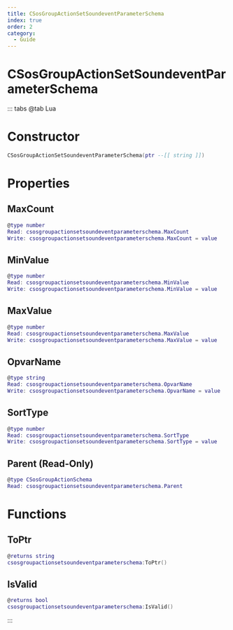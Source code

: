 ```yaml
---
title: CSosGroupActionSetSoundeventParameterSchema
index: true
order: 2
category:
  - Guide
---
```


# CSosGroupActionSetSoundeventParameterSchema

::: tabs
@tab Lua
# Constructor
```lua
CSosGroupActionSetSoundeventParameterSchema(ptr --[[ string ]])
```
# Properties
## MaxCount 
```lua
@type number
Read: csosgroupactionsetsoundeventparameterschema.MaxCount
Write: csosgroupactionsetsoundeventparameterschema.MaxCount = value
```
## MinValue 
```lua
@type number
Read: csosgroupactionsetsoundeventparameterschema.MinValue
Write: csosgroupactionsetsoundeventparameterschema.MinValue = value
```
## MaxValue 
```lua
@type number
Read: csosgroupactionsetsoundeventparameterschema.MaxValue
Write: csosgroupactionsetsoundeventparameterschema.MaxValue = value
```
## OpvarName 
```lua
@type string
Read: csosgroupactionsetsoundeventparameterschema.OpvarName
Write: csosgroupactionsetsoundeventparameterschema.OpvarName = value
```
## SortType 
```lua
@type number
Read: csosgroupactionsetsoundeventparameterschema.SortType
Write: csosgroupactionsetsoundeventparameterschema.SortType = value
```
## Parent (Read-Only)
```lua
@type CSosGroupActionSchema
Read: csosgroupactionsetsoundeventparameterschema.Parent
```
# Functions
## ToPtr
```lua
@returns string
csosgroupactionsetsoundeventparameterschema:ToPtr()
```
## IsValid
```lua
@returns bool
csosgroupactionsetsoundeventparameterschema:IsValid()
```

:::